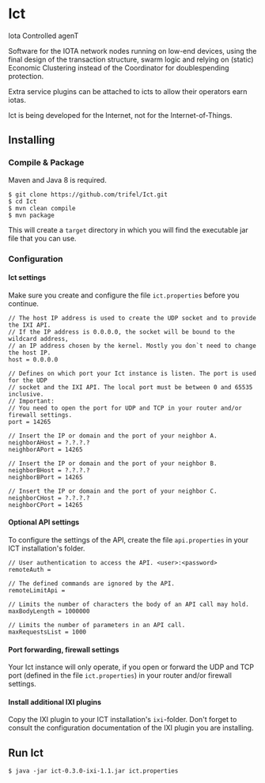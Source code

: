# Ict
Iota Controlled agenT

Software for the IOTA network nodes running on low-end devices, using the final design of the transaction structure,
swarm logic and relying on (static) Economic Clustering instead of the Coordinator for doublespending protection.

Extra service plugins can be attached to icts to allow their operators earn iotas.

Ict is being developed for the Internet, not for the Internet-of-Things.

## Installing

### Compile & Package

Maven and Java 8 is required.

```
$ git clone https://github.com/trifel/Ict.git
$ cd Ict
$ mvn clean compile
$ mvn package
```

This will create a `target` directory in which you will find the executable jar file that you can use.

### Configuration

#### Ict settings

Make sure you create and configure the file `ict.properties` before you continue.

```
// The host IP address is used to create the UDP socket and to provide the IXI API. 
// If the IP address is 0.0.0.0, the socket will be bound to the wildcard address, 
// an IP address chosen by the kernel. Mostly you don`t need to change the host IP.
host = 0.0.0.0

// Defines on which port your Ict instance is listen. The port is used for the UDP 
// socket and the IXI API. The local port must be between 0 and 65535 inclusive. 
// Important: 
// You need to open the port for UDP and TCP in your router and/or firewall settings.
port = 14265

// Insert the IP or domain and the port of your neighbor A.
neighborAHost = ?.?.?.?
neighborAPort = 14265

// Insert the IP or domain and the port of your neighbor B.
neighborBHost = ?.?.?.?
neighborBPort = 14265

// Insert the IP or domain and the port of your neighbor C.
neighborCHost = ?.?.?.?
neighborCPort = 14265
```

#### Optional API settings

To configure the settings of the API, create the file `api.properties` in your ICT installation's folder.

```
// User authentication to access the API. <user>:<password>
remoteAuth = 

// The defined commands are ignored by the API.
remoteLimitApi =

// Limits the number of characters the body of an API call may hold.
maxBodyLength = 1000000

// Limits the number of parameters in an API call. 
maxRequestsList = 1000
```

#### Port forwarding, firewall settings

Your Ict instance will only operate, if you open or forward the UDP and TCP port (defined 
in the file `ict.properties`) in your router and/or firewall settings. 

#### Install additional IXI plugins

Copy the IXI plugin to your ICT installation's `ixi`-folder.
Don't forget to consult the configuration documentation of the IXI plugin you are installing.

## Run Ict

```
$ java -jar ict-0.3.0-ixi-1.1.jar ict.properties
```
